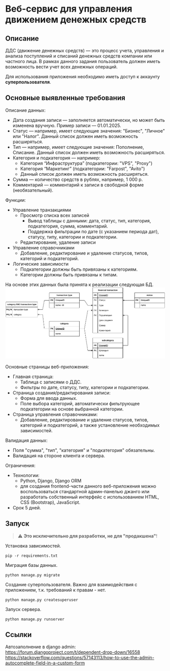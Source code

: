 # Веб-сервис для управления движением денежных средств 
## Описание 
ДДС (движение денежных средств) — это процесс учета, управления и анализа поступлений и списаний денежных средств компании или частного лица. В рамках данного задания пользователь должен иметь возможность вести учет всех денежных операций.

Для использования приложения необходимо иметь доступ к аккаунту **суперпользователя**.

## Основные выявленные требования

Описание данных:
- Дата создания записи — заполняется автоматически, но может быть изменена вручную. Пример записи — 01.01.2025.
- Статус — например, имеет следующие значения: "Бизнес", "Личное" или "Налог". Данный список должен иметь возможность расширяться.
- Тип — например, имеет следующие значения: Пополнение, Списание. Данный список должен иметь возможность расширяться.
- Категория и подкатегория — например:
    - Категория “Инфраструктура” (подкатегории: "VPS", "Proxy")
    - Категория “Маркетинг” (подкатегории: "Farpost", "Avito")
    - Данный список должен иметь возможность расширяться.
- Сумма — количество средств в рублях, например, 1 000 р.
- Комментарий — комментарий к записи в свободной форме (необязательный).

Функции:
- Управление транзакциями
    - Просмотр списка всех записей
        - Вывод таблицы с данными: дата, статус, тип, категория, подкатегория, сумма, комментарий.
        - Поддержка фильтрации по дате (с указанием периода дат), статусу, типу, категории и подкатегории.
    - Редактирование, удаление записи
- Управление справочниками
    - Добавление, редактирование и удаление статусов, типов, категорий и подкатегорий.
- Логические зависимости
    - Подкатегории должны быть привязаны к категориям.
    - Категории должны быть привязаны к типам.

На основе этих данных была принята к реализации следующая БД. 
![ER diagram](./doc/images/ER.png)

Основные страницы веб-приложения:
- Главная страница:
    - Таблица с записями о ДДС.
    - Фильтры по дате, статусу, типу, категории и подкатегории.
- Страница создания/редактирования записи:
    - Форма для ввода данных.
    - Поле выбора категорий, автоматически фильтрующее подкатегории на основе выбранной категории.
- Страница управления справочниками:
    - Добавление, редактирование и удаление статусов, типов, категорий и подкатегорий, а также установление необходимых зависимостей.

Валидация данных:
- Поля "сумма", "тип", "категория" и "подкатегория" обязательны.
- Валидация на стороне клиента и сервера.

Ограничения:
- Технологии:
    - Python, Django, Django ORM
    - для создания frontend-части данного веб-приложения можно воспользоваться стандартной админ-панелью джанго или разработать собственный интерфейс с использованием HTML, CSS (Bootstrap), JavaScript.
- Срок 5 дней.

## Запуск 

> :warning: **Это исключительно для разработки, не для "продакшена"**!

Установка зависимостей.
```shell
pip -r requirements.txt
```

Миграция базы данных.
```shell
python manage.py migrate
```

Создание суперпользователя. Важно для взаимодействия с приложением, т.к. требований к правам - нет. 
```shell
python manage.py createsuperuser
```

Запуск сервера.
```shell
python manage.py runserver
```

## Ссылки

Автозаполнение в django admin:
https://forum.djangoproject.com/t/dependent-drop-down/16558
https://stackoverflow.com/questions/57143113/how-to-use-the-admin-autocomplete-field-in-a-custom-form
 